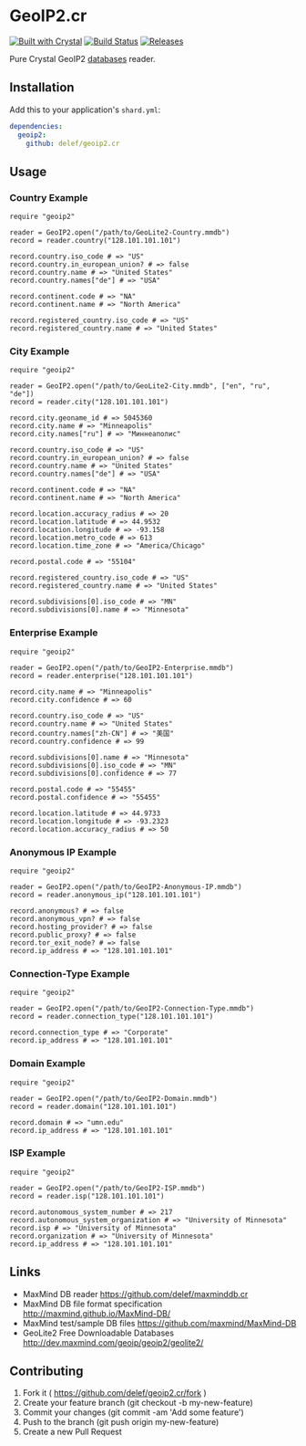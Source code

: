 # GeoIP2.cr
[![Built with Crystal](https://img.shields.io/badge/built%20with-crystal-000000.svg?style=flat-square)](https://crystal-lang.org/)
[![Build Status](https://api.travis-ci.org/delef/geoip2.cr.svg)](https://travis-ci.org/delef/geoip2.cr)
[![Releases](https://img.shields.io/github/release/delef/geoip2.cr.svg?style=flat-square)](https://github.com/delef/geoip2.cr/releases)

Pure Crystal GeoIP2 [databases](http://dev.maxmind.com/geoip/geoip2/downloadable) reader.

## Installation

Add this to your application's `shard.yml`:

```yaml
dependencies:
  geoip2:
    github: delef/geoip2.cr
```

## Usage

### Country Example ###
```crystal
require "geoip2"

reader = GeoIP2.open("/path/to/GeoLite2-Country.mmdb")
record = reader.country("128.101.101.101")

record.country.iso_code # => "US"
record.country.in_european_union? # => false
record.country.name # => "United States"
record.country.names["de"] # => "USA"

record.continent.code # => "NA"
record.continent.name # => "North America"

record.registered_country.iso_code # => "US"
record.registered_country.name # => "United States"
```

### City Example ###
```crystal
require "geoip2"

reader = GeoIP2.open("/path/to/GeoLite2-City.mmdb", ["en", "ru", "de"])
record = reader.city("128.101.101.101")

record.city.geoname_id # => 5045360
record.city.name # => "Minneapolis"
record.city.names["ru"] # => "Миннеаполис"

record.country.iso_code # => "US"
record.country.in_european_union? # => false
record.country.name # => "United States"
record.country.names["de"] # => "USA"

record.continent.code # => "NA"
record.continent.name # => "North America"

record.location.accuracy_radius # => 20
record.location.latitude # => 44.9532
record.location.longitude # => -93.158
record.location.metro_code # => 613
record.location.time_zone # => "America/Chicago"

record.postal.code # => "55104"

record.registered_country.iso_code # => "US"
record.registered_country.name # => "United States"

record.subdivisions[0].iso_code # => "MN"
record.subdivisions[0].name # => "Minnesota"
```

### Enterprise Example ###
```crystal
require "geoip2"

reader = GeoIP2.open("/path/to/GeoIP2-Enterprise.mmdb")
record = reader.enterprise("128.101.101.101")

record.city.name # => "Minneapolis"
record.city.confidence # => 60

record.country.iso_code # => "US"
record.country.name # => "United States"
record.country.names["zh-CN"] # => "美国"
record.country.confidence # => 99

record.subdivisions[0].name # => "Minnesota"
record.subdivisions[0].iso_code # => "MN"
record.subdivisions[0].confidence # => 77

record.postal.code # => "55455"
record.postal.confidence # => "55455"

record.location.latitude # => 44.9733
record.location.longitude # => -93.2323
record.location.accuracy_radius # => 50
```

### Anonymous IP Example ###
```crystal
require "geoip2"

reader = GeoIP2.open("/path/to/GeoIP2-Anonymous-IP.mmdb")
record = reader.anonymous_ip("128.101.101.101")

record.anonymous? # => false
record.anonymous_vpn? # => false
record.hosting_provider? # => false
record.public_proxy? # => false
record.tor_exit_node? # => false
record.ip_address # => "128.101.101.101"
```

### Connection-Type Example ###
```crystal
require "geoip2"

reader = GeoIP2.open("/path/to/GeoIP2-Connection-Type.mmdb")
record = reader.connection_type("128.101.101.101")

record.connection_type # => "Corporate"
record.ip_address # => "128.101.101.101"
```

### Domain Example ###
```crystal
require "geoip2"

reader = GeoIP2.open("/path/to/GeoIP2-Domain.mmdb")
record = reader.domain("128.101.101.101")

record.domain # => "umn.edu"
record.ip_address # => "128.101.101.101"
```

### ISP Example ###
```crystal
require "geoip2"

reader = GeoIP2.open("/path/to/GeoIP2-ISP.mmdb")
record = reader.isp("128.101.101.101")

record.autonomous_system_number # => 217
record.autonomous_system_organization # => "University of Minnesota"
record.isp # => "University of Minnesota"
record.organization # => "University of Minnesota"
record.ip_address # => "128.101.101.101"
```

## Links

 - MaxMind DB reader https://github.com/delef/maxminddb.cr
 - MaxMind DB file format specification http://maxmind.github.io/MaxMind-DB/
 - MaxMind test/sample DB files https://github.com/maxmind/MaxMind-DB
 - GeoLite2 Free Downloadable Databases http://dev.maxmind.com/geoip/geoip2/geolite2/

## Contributing

1. Fork it ( https://github.com/delef/geoip2.cr/fork )
2. Create your feature branch (git checkout -b my-new-feature)
3. Commit your changes (git commit -am 'Add some feature')
4. Push to the branch (git push origin my-new-feature)
5. Create a new Pull Request
